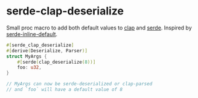 # serde-clap-deserialize

Small proc macro to add both default values to [clap] and [serde]. Inspired by
[serde-inline-default].

```rs
#[serde_clap_deserialize]
#[derive(Deserialize, Parser)]
struct MyArgs {
    #[serde(clap_deserialize(8))]
    foo: u32,
}

// MyArgs can now be serde-deserialized or clap-parsed
// and `foo` will have a default value of 8
```

[clap]: https://crates.io/crates/clap
[serde]: https://crates.io/crates/serde
[serde-inline-default]: https://crates.io/crates/serde-inline-default

